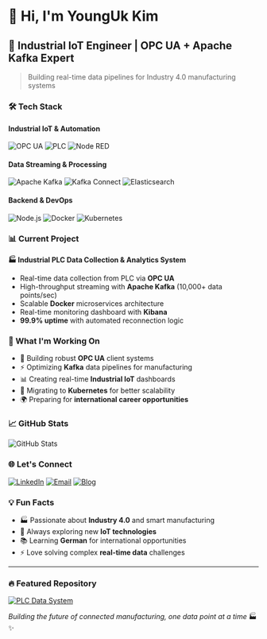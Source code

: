 # 👋 Hi, I'm YoungUk Kim

## 🚀 Industrial IoT Engineer | OPC UA + Apache Kafka Expert

> Building real-time data pipelines for Industry 4.0 manufacturing systems

### 🛠️ Tech Stack

#### **Industrial IoT & Automation**
![OPC UA](https://img.shields.io/badge/OPC_UA-Expert-red?style=for-the-badge)
![PLC](https://img.shields.io/badge/PLC_Data-Processing-blue?style=for-the-badge)
![Node RED](https://img.shields.io/badge/Node--RED-Flow_Based-brightgreen?style=for-the-badge)

#### **Data Streaming & Processing**
![Apache Kafka](https://img.shields.io/badge/Apache_Kafka-Advanced-orange?style=for-the-badge)
![Kafka Connect](https://img.shields.io/badge/Kafka_Connect-ETL-yellow?style=for-the-badge)
![Elasticsearch](https://img.shields.io/badge/Elasticsearch-Analytics-green?style=for-the-badge)

#### **Backend & DevOps**
![Node.js](https://img.shields.io/badge/Node.js-Backend-success?style=for-the-badge)
![Docker](https://img.shields.io/badge/Docker-Containerization-blue?style=for-the-badge)
![Kubernetes](https://img.shields.io/badge/Kubernetes-Learning-lightblue?style=for-the-badge)

### 📊 Current Project

**🏭 Industrial PLC Data Collection & Analytics System**
- Real-time data collection from PLC via **OPC UA**
- High-throughput streaming with **Apache Kafka** (10,000+ data points/sec)
- Scalable **Docker** microservices architecture
- Real-time monitoring dashboard with **Kibana**
- **99.9% uptime** with automated reconnection logic

### 🎯 What I'm Working On
- 🔧 Building robust **OPC UA** client systems
- ⚡ Optimizing **Kafka** data pipelines for manufacturing
- 📊 Creating real-time **Industrial IoT** dashboards  
- 🐳 Migrating to **Kubernetes** for better scalability
- 🌍 Preparing for **international career opportunities**

### 📈 GitHub Stats

![GitHub Stats](https://github-readme-stats.vercel.app/api?username=ukiiing00&show_icons=true&theme=radical)

### 🌐 Let's Connect

[![LinkedIn](https://img.shields.io/badge/LinkedIn-Connect-blue?style=for-the-badge&logo=linkedin)](https://linkedin.com/in/YOUR_PROFILE)
[![Email](https://img.shields.io/badge/Email-Contact-red?style=for-the-badge&logo=gmail)](mailto:ukiiing00@gmail.com)
[![Blog](https://img.shields.io/badge/Blog-Read-green?style=for-the-badge&logo=medium)](YOUR_BLOG_URL)

### 💡 Fun Facts
- 🏭 Passionate about **Industry 4.0** and smart manufacturing
- 🚀 Always exploring new **IoT technologies**
- 📚 Learning **German** for international opportunities
- ⚡ Love solving complex **real-time data** challenges

---

### 🔥 Featured Repository

[![PLC Data System](https://github-readme-stats.vercel.app/api/pin/?username=ukiiing00&repo=plc-data-system&theme=radical)](https://github.com/ukiiing00/plc-data-system)

*Building the future of connected manufacturing, one data point at a time* 🏭✨
